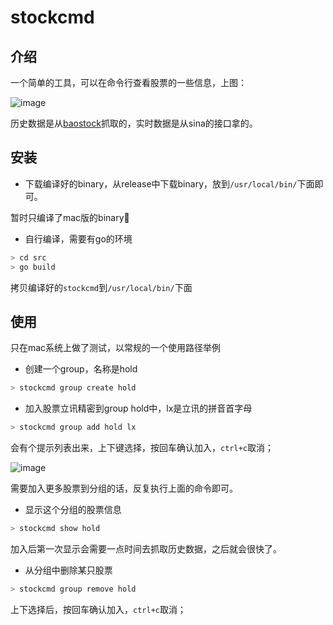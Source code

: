 # stockcmd

## 介绍

一个简单的工具，可以在命令行查看股票的一些信息，上图：

![image](https://github.com/upwell/stockcmd/blob/master/images/sc1.png)

历史数据是从[baostock][1]抓取的，实时数据是从sina的接口拿的。

## 安装

- 下载编译好的binary，从release中下载binary，放到`/usr/local/bin/`下面即可。

暂时只编译了mac版的binary🤣

- 自行编译，需要有go的环境
```bash
> cd src
> go build
``` 
拷贝编译好的`stockcmd`到`/usr/local/bin/`下面

## 使用

只在mac系统上做了测试，以常规的一个使用路径举例

- 创建一个group，名称是hold
```bash
> stockcmd group create hold
```

- 加入股票立讯精密到group hold中，lx是立讯的拼音首字母
```bash
> stockcmd group add hold lx
```
会有个提示列表出来，上下键选择，按回车确认加入，`ctrl+c`取消；

![image](https://github.com/upwell/stockcmd/blob/master/images/sc2.png)

需要加入更多股票到分组的话，反复执行上面的命令即可。

- 显示这个分组的股票信息
```bash
> stockcmd show hold
```
加入后第一次显示会需要一点时间去抓取历史数据，之后就会很快了。

- 从分组中删除某只股票
```bash
> stockcmd group remove hold
```
上下选择后，按回车确认加入，`ctrl+c`取消；


[1]: http://baostock.com